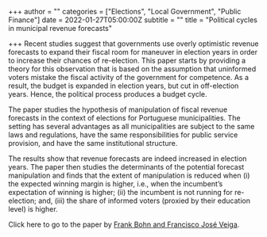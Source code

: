 +++
author = ""
categories = ["Elections", "Local Government", "Public Finance"]
date = 2022-01-27T05:00:00Z
subtitle = ""
title = "Political cycles in municipal revenue forecasts"

+++
Recent studies suggest that governments use overly optimistic revenue forecasts to expand their fiscal room for maneuver in election years in order to increase their chances of re-election. This paper starts by providing a theory for this observation that is based on the assumption that uninformed voters mistake the fiscal activity of the government for competence. As a result, the budget is expanded in election years, but cut in off-election years. Hence, the political process produces a budget cycle.

The paper studies the hypothesis of manipulation of fiscal revenue forecasts in the context of elections for Portuguese municipalities. The setting has several advantages as all municipalities are subject to the same laws and regulations, have the same responsibilities for public service provision, and have the same institutional structure.

The results show that revenue forecasts are indeed increased in election years. The paper then studies the determinants of the potential forecast manipulation and finds that the extent of manipulation is reduced when (i) the expected winning margin is higher, i.e., when the incumbent’s expectation of winning is higher; (ii) the incumbent is not running for re-election; and, (iii) the share of informed voters (proxied by their education level) is higher.

Click here to go to the paper by [Frank Bohn and Francisco José Veiga](https://www.sciencedirect.com/science/article/pii/S0176268020300823).